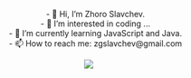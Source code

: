 <ul align="center" style="list-style-type:none;">
<li>- 👋 Hi, I’m Zhoro Slavchev.</li>
<li>- 👀 I’m interested in coding ...</li>
<li>- 🌱 I’m currently learning JavaScript and Java.</li>
<li>- 📫 How to reach me: zgslavchev@gmail.com</li>
</ul>

<!---
zhorogs/zhorogs is a ✨ special ✨ repository because its `README.md` (this file) appears on your GitHub profile.
You can click the Preview link to take a look at your changes.
--->

<p align="center">
  <a href="https://skillicons.dev">
    <img src="https://skillicons.dev/icons?i=html,css,bootstrap,tailwindjs,react,git,npm,postman" />
  </a>
</p>
